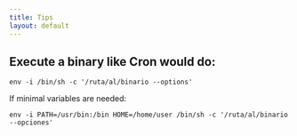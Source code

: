```yaml
---
title: Tips
layout: default
---
```


## Execute a binary like Cron would do:

```
env -i /bin/sh -c '/ruta/al/binario --options'
```

If minimal variables are needed:
```
env -i PATH=/usr/bin:/bin HOME=/home/user /bin/sh -c '/ruta/al/binario --opciones'
```
